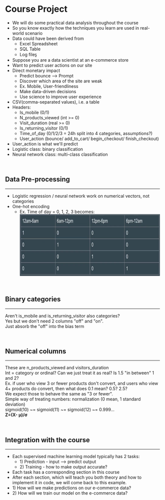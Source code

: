 <h1>Course Project</h1>
<ul>
<li>We will do some practical data analysis throughout the course</li>
<li>So you know exactly how the techniques you learn are used in real-world scenario</li>
<li>Data could have been derived from <ul>
<li>Excel Spreadsheet</li>
<li>SQL Table</li>
<li>Log files̥</li>
</ul></li>
<li>Suppose you are a data scientist at an e-commerce store</li>
<li>Want to predict user actions on our site</li>
<li>Direct monetary impact
<ul>
<li>Predict bounce --> Prompt</li>
<li>Discover which area of the site are weak</li>
<li>Ex. Mobile, User-friendliness</li>
<li>Make data-driven decisions</li>
<li>Use science to improve user experience</li>
</ul>
</li>
<li>CSV(comma-separated values), i.e. a table</li>
<li>Headers:
<ul>
<li>Is_mobile (0/1)</li>
<li>N_products_viewed (int >= 0)</li>
<li>Visit_duration (real >= 0)</li>
<li>Is_returning_visitor (0/1)</li>
<li>Time_of_day (0/1/2/3 = 24h split into 4 categories, assumptions?)</li>
<li>User_action (bounce/ add_to_cart/ begin_checkout/ finish_checkout)</li>
</ul>
</li>
<li>User_action is what we'll predict</li>
<li>Logistic class: binary classification</li>
<li>Neural network class: multi-class classification</li>
</ul>
<p>&nbsp;</p>
<h2>Data Pre-processing</h2>
<hr/>
<ul> 
<li>Logistic regression / neural network work on numerical vectors, not categories</li>
<li>One-hot encoding
<ul><li>Ex. Time of day = 0, 1, 2, 3 becomes:
<img src="..\img\timeDay.png" width="600px" height="200px"/>
</li>
</ul>
</ul><p>&nbsp;</p>
<h2>Binary categories</h2>
<hr>

<p>Aren't is_mobile and is_returning_visitor also categories?
<br>Yes but we don't need 2 columns "off" and "on". <br> Just absorb the "off" into the bias term</p><p>&nbsp;</p>
<h2>Numerical columns</h2>
<hr/>
<p>These are n_products_viewed and visitors_duration<br/> Int = category or ordinal? Can we just treat it as real? Is 1.5 "in between" 1 and 2?
<br/> Ex. if user who view 3 or fewer products don't convert, and users who view 4+ products do convert, then what does 0.1 mean? 0.5? 2.5?
<br/>We expect those to behave the same as "3 or fewer".<br/>Simple way of treating numbers: normalization (0 mean, 1 standard deviation)<br/>sigmoid(10) ~= sigmoid(11) ~= sigmoid(12) ~= 0.999...
<br/><b>Ζ=(X- μ)/σ</b>
</p><p>&nbsp;</p>
<h2>Integration with the course</h2>
<hr/>
<ul>
<li>Each supervised machine learning model typically has 2 tasks:<ul>
<li>1) Prediction - input --> predict output</li>
<li>2) Training - how to make output accurate?</li>
</ul></li>
<li>Each task has a corresponding section in this course</li>
<li>After each section, which will teach you both theory and how to implement it in code, we will come back to this example.</li>
<li>1) How will we make predictions on our e-commerce data?</li>
<li>2) How will we train our model on the e-commerce data?</li>
</ul>